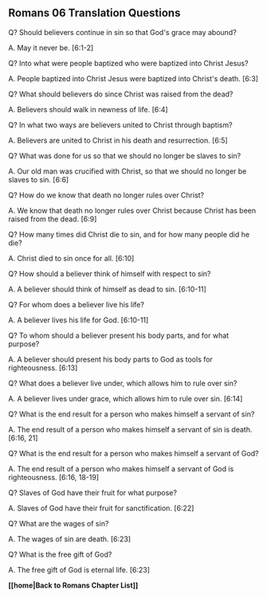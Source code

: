 ## Romans 06 Translation Questions ##

Q? Should believers continue in sin so that God's grace may abound?

A. May it never be. [6:1-2]

Q? Into what were people baptized who were baptized into Christ Jesus?

A. People baptized into Christ Jesus were baptized into Christ's death. [6:3]

Q? What should believers do since Christ was raised from the dead?

A. Believers should walk in newness of life. [6:4]

Q? In what two ways are believers united to Christ through baptism?

A. Believers are united to Christ in his death and resurrection. [6:5]

Q? What was done for us so that we should no longer be slaves to sin?

A. Our old man was crucified with Christ, so that we should no longer be slaves to sin. [6:6]

Q? How do we know that death no longer rules over Christ?

A. We know that death no longer rules over Christ because Christ has been raised from the dead. [6:9]

Q? How many times did Christ die to sin, and for how many people did he die?

A. Christ died to sin once for all. [6:10]

Q? How should a believer think of himself with respect to sin?

A. A believer should think of himself as dead to sin. [6:10-11]

Q? For whom does a believer live his life?

A. A believer lives his life for God. [6:10-11]

Q? To whom should a believer present his body parts, and for what purpose?

A. A believer should present his body parts to God as tools for righteousness. [6:13]

Q? What does a believer live under, which allows him to rule over sin?

A. A believer lives under grace, which allows him to rule over sin. [6:14]

Q? What is the end result for a person who makes himself a servant of sin?

A. The end result of a person who makes himself a servant of sin is death. [6:16, 21]

Q? What is the end result for a person who makes himself a servant of God?

A. The end result of a person who makes himself a servant of God is righteousness. [6:16, 18-19]

Q? Slaves of God have their fruit for what purpose?

A. Slaves of God have their fruit for sanctification. [6:22]

Q? What are the wages of sin?

A. The wages of sin are death. [6:23]

Q? What is the free gift of God?

A. The free gift of God is eternal life. [6:23]

__[[home|Back to Romans Chapter List]]__

